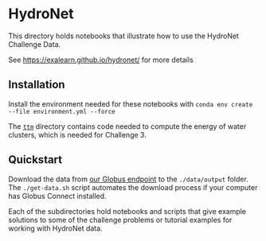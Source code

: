 # HydroNet

This directory holds notebooks that illustrate how to use the HydroNet Challenge Data.

See https://exalearn.github.io/hydronet/ for more details

## Installation

Install the environment needed for these notebooks with `conda env create --file environment.yml --force`

The [`ttm`](./ttm) directory contains code needed to compute the energy of water clusters, 
which is needed for Challenge 3. 

## Quickstart

Download the data from [our Globus endpoint](https://app.globus.org/file-manager?origin_id=e38ee745-6d04-11e5-ba46-22000b92c6ec&origin_path=%2Fexalearn-design%2Fneurips%2Fdata%2Foutput%2F) to the `./data/output` folder.
The `./get-data.sh` script automates the download process if your computer has Globus Connect installed.

Each of the subdirectories hold notebooks and scripts that give example solutions to some of the challenge problems
or tutorial examples for working with HydroNet data.

